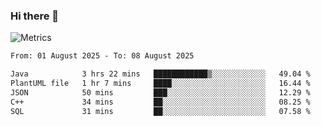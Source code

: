 ### Hi there 👋

![Metrics](https://github.com/radoapx/radoapx/blob/main/github-metrics.svg)

<!--START_SECTION:waka-->

```txt
From: 01 August 2025 - To: 08 August 2025

Java            3 hrs 22 mins   ████████████▒░░░░░░░░░░░░   49.04 %
PlantUML file   1 hr 7 mins     ████░░░░░░░░░░░░░░░░░░░░░   16.44 %
JSON            50 mins         ███░░░░░░░░░░░░░░░░░░░░░░   12.29 %
C++             34 mins         ██░░░░░░░░░░░░░░░░░░░░░░░   08.25 %
SQL             31 mins         ██░░░░░░░░░░░░░░░░░░░░░░░   07.58 %
```

<!--END_SECTION:waka-->

<!--
**radoapx/radoapx** is a ✨ _special_ ✨ repository because its `README.md` (this file) appears on your GitHub profile.

Here are some ideas to get you started:

- 🔭 I’m currently working on ...
- 🌱 I’m currently learning ...
- 👯 I’m looking to collaborate on ...
- 🤔 I’m looking for help with ...
- 💬 Ask me about ...
- 📫 How to reach me: ...
- 😄 Pronouns: ...
- ⚡ Fun fact: ...
-->
